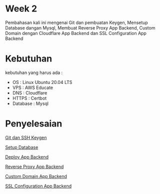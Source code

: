 # Week 2
Pembahasan kali ini mengenai Git dan pembuatan Keygen, Mensetup Database dangan Mysql, Membuat Reverse Proxy App Backend, Custom Domain dengan Cloudflare App Backend dan SSL Configuration App Backend

# Kebutuhan
kebutuhan yang harus ada :
- OS : Linux Ubuntu 20.04 LTS
- VPS : AWS Educate
- DNS : Cloudflare 
- HTTPS : Certbot
- Database : Mysql

# Penyelesaian
[Git dan SSH Keygen](git-ssh-keygen.md)

[Setup Database](setup-database.md)

[Deploy App Backend](deployappbackend.md)

[Reverse Proxy App Backend](reverse-proxy.md)

[Custom Domain App Backend](Custom-Domain-be.md)

[SSL Configuration App Backend](ssl-conf-be.md)